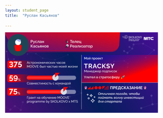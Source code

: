 ```yaml
---
layout: student_page
title:  "Руслан Касьянов"

---
```

<img class="img-fluid" src="/img/posts/Руслан Касьянов.png" alt="moove-2">
